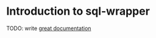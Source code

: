 # Introduction to sql-wrapper

TODO: write [great documentation](http://jacobian.org/writing/what-to-write/)
